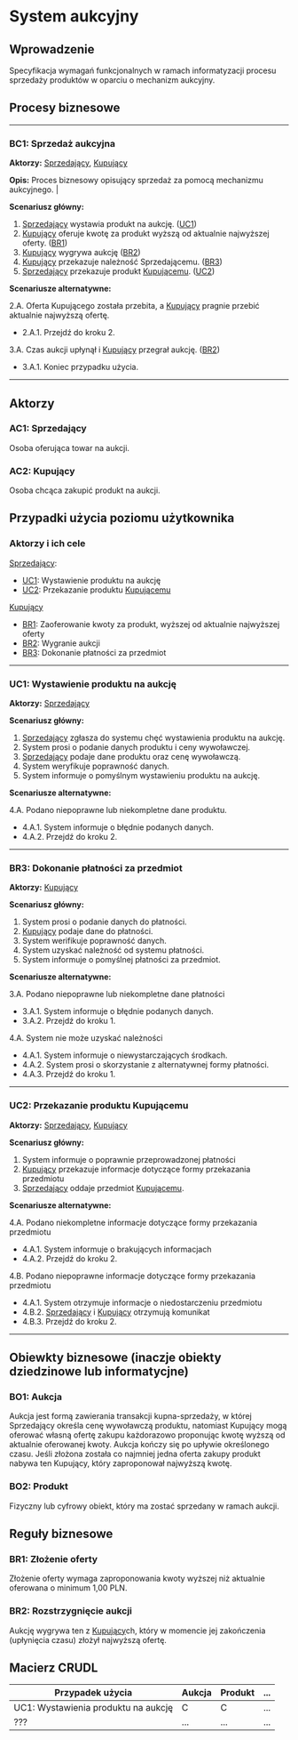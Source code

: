 # System aukcyjny

## Wprowadzenie

Specyfikacja wymagań funkcjonalnych w ramach informatyzacji procesu sprzedaży produktów w oparciu o mechanizm aukcyjny. 

## Procesy biznesowe

---
<a id="bc1"></a>
### BC1: Sprzedaż aukcyjna 

**Aktorzy:** [Sprzedający](#ac1), [Kupujący](#ac2)

**Opis:** Proces biznesowy opisujący sprzedaż za pomocą mechanizmu aukcyjnego. |

**Scenariusz główny:**
1. [Sprzedający](#ac1) wystawia produkt na aukcję. ([UC1](#uc1))
2. [Kupujący](#ac2) oferuje kwotę za produkt wyższą od aktualnie najwyższej oferty. ([BR1](#br1))
3. [Kupujący](#ac2) wygrywa aukcję ([BR2](#br2))
4. [Kupujący](#ac2) przekazuje należność Sprzedającemu. ([BR3](#br3))
5. [Sprzedający](#ac1) przekazuje produkt [Kupującemu](#ac2). ([UC2](#uc2))

**Scenariusze alternatywne:** 

2.A. Oferta Kupującego została przebita, a [Kupujący](#ac2) pragnie przebić aktualnie najwyższą ofertę.
* 2.A.1. Przejdź do kroku 2.

3.A. Czas aukcji upłynął i [Kupujący](#ac2) przegrał aukcję. ([BR2](#br2))
* 3.A.1. Koniec przypadku użycia.

---

## Aktorzy

<a id="ac1"></a>
### AC1: Sprzedający

Osoba oferująca towar na aukcji.

<a id="ac2"></a>
### AC2: Kupujący

Osoba chcąca zakupić produkt na aukcji.


## Przypadki użycia poziomu użytkownika

### Aktorzy i ich cele

[Sprzedający](#ac1):
* [UC1](#uc1): Wystawienie produktu na aukcję
* [UC2](#uc2): Przekazanie produktu [Kupującemu](#ac2)

[Kupujący](#ac2)
* [BR1](#br1): Zaoferowanie kwoty za produkt,  wyższej od aktualnie najwyższej oferty
* [BR2](#br2): Wygranie aukcji
* [BR3](#br3): Dokonanie płatności za przedmiot

---
<a id="uc1"></a>
### UC1: Wystawienie produktu na aukcję

**Aktorzy:** [Sprzedający](#ac1)

**Scenariusz główny:**
1. [Sprzedający](#ac1) zgłasza do systemu chęć wystawienia produktu na aukcję.
2. System prosi o podanie danych produktu i ceny wywoławczej.
3. [Sprzedający](#ac1) podaje dane produktu oraz cenę wywoławczą.
4. System weryfikuje poprawność danych.
5. System informuje o pomyślnym wystawieniu produktu na aukcję.

**Scenariusze alternatywne:** 

4.A. Podano niepoprawne lub niekompletne dane produktu.
* 4.A.1. System informuje o błędnie podanych danych.
* 4.A.2. Przejdź do kroku 2.

---

<a id="br3"></a>
### BR3: Dokonanie płatności za przedmiot

**Aktorzy:** [Kupujący](#ac2)

**Scenariusz główny:**
1. System prosi o podanie danych do płatności.
2. [Kupujący](#ac2) podaje dane do płatności.
3. System werifikuje poprawność danych.
4. System uzyskać należność od systemu płatności.
5. System informuje o pomyślnej płatności za przedmiot.

**Scenariusze alternatywne:** 

3.A. Podano niepoprawne lub niekompletne dane płatności 
* 3.A.1. System informuje o błędnie podanych danych.
* 3.A.2. Przejdź do kroku 1.

4.A. System nie może uzyskać należności
* 4.A.1. System informuje o niewystarczających środkach.
* 4.A.2. System prosi o skorzystanie z alternatywnej formy płatności.
* 4.A.3. Przejdź do kroku 1.

---

<a id="uc2"></a>
### UC2: Przekazanie produktu Kupującemu

**Aktorzy:** [Sprzedający](#ac1), [Kupujący](#ac2)

**Scenariusz główny:**
1. System informuje o poprawnie przeprowadzonej płatności
2. [Kupujący](#ac2) przekazuje informacje dotyczące formy przekazania przedmiotu
3. [Sprzedający](#ac1) oddaje przedmiot [Kupującemu](#ac2).

**Scenariusze alternatywne:** 

4.A. Podano niekompletne informacje dotyczące formy przekazania przedmiotu
* 4.A.1. System informuje o brakujących informacjach
* 4.A.2. Przejdź do kroku 2.

4.B. Podano niepoprawne informacje dotyczące formy przekazania przedmiotu
* 4.A.1. System otrzymuje informacje o niedostarczeniu przedmiotu
* 4.B.2. [Sprzedający](#ac1) i [Kupujący](#ac2) otrzymują komunikat
* 4.B.3. Przejdź do kroku 2.

---

## Obiewkty biznesowe (inaczje obiekty dziedzinowe lub informatycjne)

### BO1: Aukcja

Aukcja jest formą zawierania transakcji kupna-sprzedaży, w której Sprzedający określa cenę wywoławczą produktu, natomiast Kupujący mogą oferować własną ofertę zakupu każdorazowo proponując kwotę wyższą od aktualnie oferowanej kwoty. Aukcja kończy się po upływie określonego czasu. Jeśli złożona została co najmniej jedna oferta zakupy produkt nabywa ten Kupujący, który zaproponował najwyższą kwotę. 

### BO2: Produkt

Fizyczny lub cyfrowy obiekt, który ma zostać sprzedany w ramach aukcji.

## Reguły biznesowe

<a id="br1"></a>
### BR1: Złożenie oferty

Złożenie oferty wymaga zaproponowania kwoty wyższej niż aktualnie oferowana o minimum 1,00 PLN.


<a id="br2"></a>
### BR2: Rozstrzygnięcie aukcji

Aukcję wygrywa ten z [Kupujący](#ac2)ch, który w momencie jej zakończenia (upłynięcia czasu) złożył najwyższą ofertę.

## Macierz CRUDL


| Przypadek użycia                                  | Aukcja | Produkt | ... |
| ------------------------------------------------- | ------ | ------- | --- |
| UC1: Wystawienia produktu na aukcję               |    C   |    C    | ... |
| ???                                               |  ...   |  ...    | ... |


